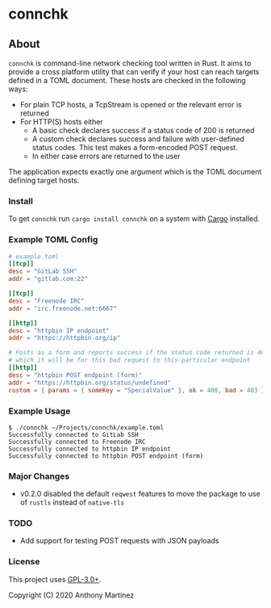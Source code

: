# connchk

## About

`connchk` is command-line network checking tool written in Rust. It aims
to provide a cross platform utility that can verify if your host can reach
targets defined in a TOML document. These hosts are checked in the following
ways:

- For plain TCP hosts, a TcpStream is opened or the relevant error is returned
- For HTTP(S) hosts either
  - A basic check declares success if a status code of 200 is returned
  - A custom check declares success and failure with user-defined status codes. This test makes a form-encoded POST request.
  - In either case errors are returned to the user

The application expects exactly one argument which is the TOML document defining
target hosts.

### Install

To get `connchk` run `cargo install connchk` on a system with [Cargo](https://doc.rust-lang.org/cargo/getting-started/installation.html) installed.

### Example TOML Config
```toml
# example.toml
[[tcp]]
desc = "GitLab SSH"
addr = "gitlab.com:22"

[[tcp]]
desc = "Freenode IRC"
addr = "irc.freenode.net:6667"

[[http]]
desc = "httpbin IP endpoint"
addr = "https://httpbin.org/ip"

# Posts as a form and reports success if the status code returned is 400
# which it will be for this bad request to this particular endpoint
[[http]]
desc = "httpbin POST endpoint (form)"
addr = "https://httpbin.org/status/undefined"
custom = { params = { someKey = "SpecialValue" }, ok = 400, bad = 403 } 

```

### Example Usage
```
$ ./connchk ~/Projects/connchk/example.toml
Successfully connected to GitLab SSH
Successfully connected to Freenode IRC
Successfully connected to httpbin IP endpoint
Successfully connected to httpbin POST endpoint (form)
```

### Major Changes

- v0.2.0 disabled the default `reqwest` features to move the package to use of `rustls` instead of `native-tls`

### TODO

- Add support for testing POST requests with JSON payloads

### License

This project uses [GPL-3.0+](https://www.gnu.org/licenses/gpl-3.0.html).

Copyright (C) 2020 Anthony Martinez

